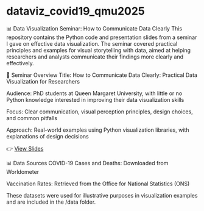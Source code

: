 # dataviz_covid19_qmu2025

📊 Data Visualization Seminar: How to Communicate Data Clearly
This repository contains the Python code and presentation slides from a seminar I gave on effective data visualization. The seminar covered practical principles and examples for visual storytelling with data, aimed at helping researchers and analysts communicate their findings more clearly and effectively.

🎯 Seminar Overview
Title: How to Communicate Data Clearly: Practical Data Visualization for Researchers

Audience: PhD students at Queen Margaret University, with little or no Python knowledge interested in improving their data visualization skills

Focus: Clear communication, visual perception principles, design choices, and common pitfalls

Approach: Real-world examples using Python visualization libraries, with explanations of design decisions



👉 [View Slides](https://docs.google.com/presentation/d/1DMpK6BzaJq8-p6MZtFUYs1myuEXw63pz97upZd8PZ5w/edit?usp=sharing)


📊 Data Sources
COVID-19 Cases and Deaths: Downloaded from Worldometer

Vaccination Rates: Retrieved from the Office for National Statistics (ONS)

These datasets were used for illustrative purposes in visualization examples and are included in the /data folder.


